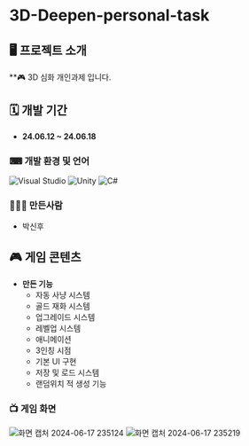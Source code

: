 # 3D-Deepen-personal-task
## 🖥 프로젝트 소개
**🎮 3D 심화 개인과제 입니다.
## 🗓 개발 기간
* **24.06.12 ~ 24.06.18**

### ⌨ 개발 환경 및 언어
   ![Visual Studio](https://img.shields.io/badge/Visual%20Studio-5C2D91?style=flat&logo=visual-studio&logoColor=white)
   ![Unity](https://img.shields.io/badge/Unity-2022.3.17f-000000?style=flat&logo=unity)
    ![C#](https://img.shields.io/badge/C%23-239120?style=flat&logo=c-sharp&logoColor=white)
    

### 🧑‍🤝‍🧑 만든사람
 - 박신후

## 🎮 게임 콘텐츠

- **만든 기능**
  - 자동 사냥 시스템
  - 골드 재화 시스템
  - 업그레이드 시스템
  - 레벨업 시스템
  - 애니메이션
  - 3인칭 시점
  - 기본 UI 구현
  - 저장 및 로드 시스템
  - 랜덤위치 적 생성 기능



### 📺 게임 화면

![화면 캡처 2024-06-17 235124](https://github.com/SinHoo99/3D-Deepen-personal-task/assets/167041964/4bec515f-62fb-4622-a9dc-ca9665451d24)
![화면 캡처 2024-06-17 235219](https://github.com/SinHoo99/3D-Deepen-personal-task/assets/167041964/d3849a18-1b20-4578-be76-066c935d5d28)


